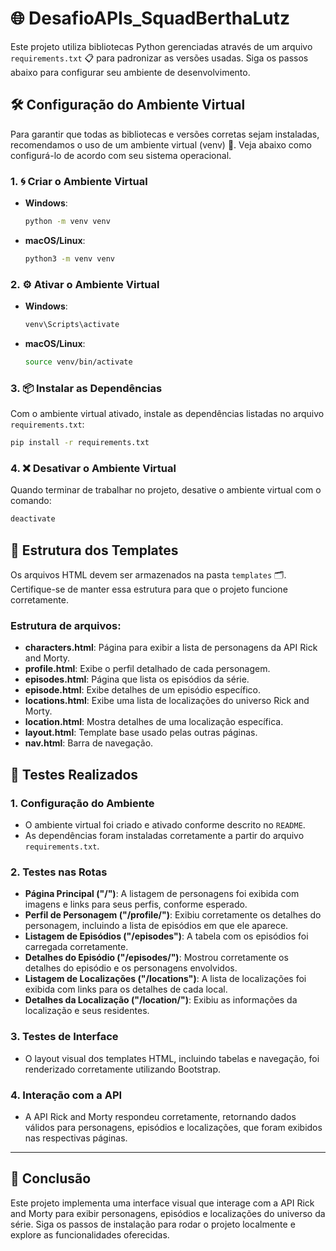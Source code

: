 # 🌐 DesafioAPIs_SquadBerthaLutz

Este projeto utiliza bibliotecas Python gerenciadas através de um arquivo `requirements.txt` 📋 para padronizar as versões usadas. Siga os passos abaixo para configurar seu ambiente de desenvolvimento.

## 🛠️ Configuração do Ambiente Virtual

Para garantir que todas as bibliotecas e versões corretas sejam instaladas, recomendamos o uso de um ambiente virtual (venv) 🐍. Veja abaixo como configurá-lo de acordo com seu sistema operacional.

### 1. 🌀 Criar o Ambiente Virtual

- **Windows**: 
  ```bash
  python -m venv venv
  ```

- **macOS/Linux**: 
  ```bash
  python3 -m venv venv
  ```

### 2. ⚙️ Ativar o Ambiente Virtual

- **Windows**: 
  ```bash
  venv\Scripts\activate
  ```

- **macOS/Linux**: 
  ```bash
  source venv/bin/activate
  ```

### 3. 📦 Instalar as Dependências

Com o ambiente virtual ativado, instale as dependências listadas no arquivo `requirements.txt`:

```bash
pip install -r requirements.txt
```

### 4. ❌ Desativar o Ambiente Virtual

Quando terminar de trabalhar no projeto, desative o ambiente virtual com o comando:

```bash
deactivate
```

## 📂 Estrutura dos Templates

Os arquivos HTML devem ser armazenados na pasta `templates` 🗂️. Certifique-se de manter essa estrutura para que o projeto funcione corretamente.

### Estrutura de arquivos:

- **characters.html**: Página para exibir a lista de personagens da API Rick and Morty.
- **profile.html**: Exibe o perfil detalhado de cada personagem.
- **episodes.html**: Página que lista os episódios da série.
- **episode.html**: Exibe detalhes de um episódio específico.
- **locations.html**: Exibe uma lista de localizações do universo Rick and Morty.
- **location.html**: Mostra detalhes de uma localização específica.
- **layout.html**: Template base usado pelas outras páginas.
- **nav.html**: Barra de navegação.

## 🧪 Testes Realizados

### 1. **Configuração do Ambiente**
   - O ambiente virtual foi criado e ativado conforme descrito no `README`.
   - As dependências foram instaladas corretamente a partir do arquivo `requirements.txt`.

### 2. **Testes nas Rotas**
   - **Página Principal ("/")**: A listagem de personagens foi exibida com imagens e links para seus perfis, conforme esperado.
   - **Perfil de Personagem ("/profile/<id>")**: Exibiu corretamente os detalhes do personagem, incluindo a lista de episódios em que ele aparece.
   - **Listagem de Episódios ("/episodes")**: A tabela com os episódios foi carregada corretamente.
   - **Detalhes do Episódio ("/episodes/<id>")**: Mostrou corretamente os detalhes do episódio e os personagens envolvidos.
   - **Listagem de Localizações ("/locations")**: A lista de localizações foi exibida com links para os detalhes de cada local.
   - **Detalhes da Localização ("/location/<id>")**: Exibiu as informações da localização e seus residentes.

### 3. **Testes de Interface**
   - O layout visual dos templates HTML, incluindo tabelas e navegação, foi renderizado corretamente utilizando Bootstrap.

### 4. **Interação com a API**
   - A API Rick and Morty respondeu corretamente, retornando dados válidos para personagens, episódios e localizações, que foram exibidos nas respectivas páginas.

---

## 🚀 Conclusão

Este projeto implementa uma interface visual que interage com a API Rick and Morty para exibir personagens, episódios e localizações do universo da série. Siga os passos de instalação para rodar o projeto localmente e explore as funcionalidades oferecidas. 

